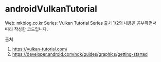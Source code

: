 # androidVulkanTutorial

Web: mkblog.co.kr 
Series: Vulkan Tutorial Series 
출처 1/2의 내용을 공부하면서 따라 작성한 코드입니다. 

출처
1. https://vulkan-tutorial.com/
2. https://developer.android.com/ndk/guides/graphics/getting-started
